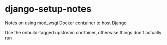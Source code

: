 # django-setup-notes
Notes on using mod_wsgi Docker container to host Django


Use the onbuild-tagged upstream container, otherwise things don't actually run
